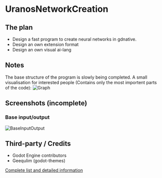 # UranosNetworkCreation

## The plan
- Design a fast program to create neural networks in gdnative.
- Design an own extension format
- Design an own visual ai-lang

## Notes
The base structure of the program is slowly being completed. A small visualisation for interested people (Contains only the most importent parts of the code):
![Graph](https://raw.githubusercontent.com/UranosNetworkCreation/UranosNetworkCreaton/main/dev-base-graph.png)

## Screenshots (incomplete)
### Base input/output
![BaseInputOutput](https://raw.githubusercontent.com/UranosNetworkCreation/UranosNetworkCreaton/main/examples/baseOutputInput.png)

## Third-party / Credits
- Godot Engine contributors
- Geequlim (godot-themes)

[Complete list and detailed information](https://github.com/UranosNetworkCreation/UranosNetworkCreaton/blob/main/THIRDPARTY.md)
